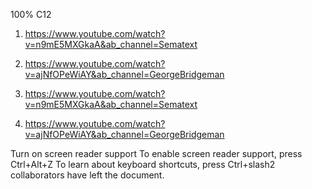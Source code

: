 

100%
C12

1. https://www.youtube.com/watch?v=n9mE5MXGkaA&ab_channel=Sematext 
2. https://www.youtube.com/watch?v=ajNfOPeWiAY&ab_channel=GeorgeBridgeman

 
 
 	
1. https://www.youtube.com/watch?v=n9mE5MXGkaA&ab_channel=Sematext 
2. https://www.youtube.com/watch?v=ajNfOPeWiAY&ab_channel=GeorgeBridgeman

Turn on screen reader support
To enable screen reader support, press Ctrl+Alt+Z To learn about keyboard shortcuts, press Ctrl+slash2 collaborators have left the document.
